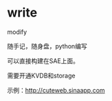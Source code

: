 write
=====

modify

随手记，随身盘，python编写

可以直接构建在SAE上面。

需要开通KVDB和storage

示例：http://cuteweb.sinaapp.com
